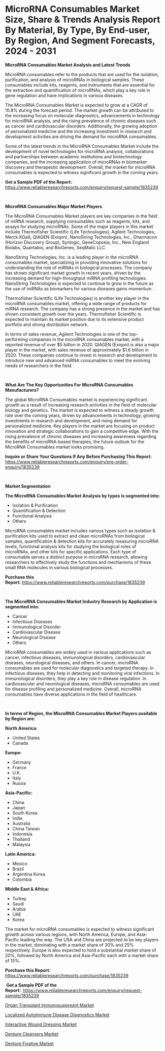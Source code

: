 <p><h1>MicroRNA Consumables Market Size, Share & Trends Analysis Report By Material, By Type, By End-user, By Region, And Segment Forecasts, 2024 - 2031</h1></p><p><strong>MicroRNA Consumables Market Analysis and Latest Trends</strong></p>
<p><p>MicroRNA consumables refer to the products that are used for the isolation, purification, and analysis of microRNAs in biological samples. These consumables include kits, reagents, and instruments that are essential for the extraction and quantification of microRNAs, which play a key role in gene regulation and have implications in various diseases.</p><p>The MicroRNA Consumables Market is expected to grow at a CAGR of 10.8% during the forecast period. The market growth can be attributed to the increasing focus on molecular diagnostics, advancements in technology for microRNA analysis, and the rising prevalence of chronic diseases such as cancer and cardiovascular disorders. Additionally, the growing adoption of personalized medicine and the increasing investment in research and development activities are driving the demand for microRNA consumables.</p><p>Some of the latest trends in the MicroRNA Consumables Market include the development of novel technologies for microRNA analysis, collaborations and partnerships between academic institutions and biotechnology companies, and the increasing application of microRNAs in biomarker discovery and therapeutic development. Overall, the market for microRNA consumables is expected to witness significant growth in the coming years.</p></p>
<p><strong>Get a Sample PDF of the Report:&nbsp;</strong> <a href="https://www.reliableresearchreports.com/enquiry/request-sample/1835239">https://www.reliableresearchreports.com/enquiry/request-sample/1835239</a></p>
<p>&nbsp;</p>
<p><strong>MicroRNA Consumables Major Market Players</strong></p>
<p><p>The MicroRNA Consumables Market players are key companies in the field of miRNA research, supplying consumables such as reagents, kits, and assays for studying microRNAs. Some of the major players in this market include Thermofisher Scientific (Life Technologies), Agilent Technologies, Merck KGaA, QIAGEN (Exiqon), NanoString Technologies, Inc., Dharmacon (Horizon Discovery Group), Synlogic, GeneCopoeia, Inc., New England Biolabs, Quantabio, and BioGenex, SeqMatic LLC.</p><p>NanoString Technologies, Inc. is a leading player in the microRNA consumables market, specializing in providing innovative solutions for understanding the role of miRNAs in biological processes. The company has shown significant market growth in recent years, driven by the increasing demand for high-throughput miRNA profiling technologies. NanoString Technologies is expected to continue to grow in the future as the use of miRNAs as biomarkers for various diseases gains momentum.</p><p>Thermofisher Scientific (Life Technologies) is another key player in the microRNA consumables market, offering a wide range of products for miRNA research. The company has a strong presence in the market and has shown consistent growth over the years. Thermofisher Scientific is expected to maintain its market position due to its extensive product portfolio and strong distribution network.</p><p>In terms of sales revenue, Agilent Technologies is one of the top-performing companies in the microRNA consumables market, with a reported revenue of over $5 billion in 2020. QIAGEN (Exiqon) is also a major player in the market, with sales revenue of approximately $1.6 billion in 2020. These companies continue to invest in research and development to introduce new and advanced miRNA consumables to meet the evolving needs of researchers in the field.</p></p>
<p>&nbsp;</p>
<p><strong>What Are The Key Opportunities For MicroRNA Consumables Manufacturers?</strong></p>
<p><p>The global MicroRNA Consumables market is experiencing significant growth as a result of increasing research activities in the field of molecular biology and genetics. The market is expected to witness a steady growth rate over the coming years, driven by advancements in technology, growing investments in research and development, and rising demand for personalized medicine. Key players in the market are focusing on product innovation and strategic collaborations to gain a competitive edge. With the rising prevalence of chronic diseases and increasing awareness regarding the benefits of microRNA-based therapies, the future outlook for the MicroRNA Consumables market looks promising.</p></p>
<p><strong>Inquire or Share Your Questions If Any Before Purchasing This Report:</strong> <a href="https://www.reliableresearchreports.com/enquiry/pre-order-enquiry/1835239">https://www.reliableresearchreports.com/enquiry/pre-order-enquiry/1835239</a></p>
<p>&nbsp;</p>
<p><strong>Market Segmentation</strong></p>
<p><strong>The MicroRNA Consumables Market Analysis by types is segmented into:</strong></p>
<p><ul><li>Isolation & Purification</li><li>Quantification & Detection</li><li>Functional Analysis</li><li>Others</li></ul></p>
<p><p>MicroRNA consumables market includes various types such as isolation & purification kits used to extract and clean microRNAs from biological samples, quantification & detection kits for accurately measuring microRNA levels, functional analysis kits for studying the biological roles of microRNAs, and other kits for specific applications. Each type of consumable serves a distinct purpose in microRNA research, allowing researchers to effectively study the functions and mechanisms of these small RNA molecules in various biological processes.</p></p>
<p><strong>Purchase this Report:&nbsp;</strong><a href="https://www.reliableresearchreports.com/purchase/1835239">https://www.reliableresearchreports.com/purchase/1835239</a></p>
<p>&nbsp;</p>
<p><strong>The MicroRNA Consumables Market Industry Research by Application is segmented into:</strong></p>
<p><ul><li>Cancer</li><li>Infectious Diseases</li><li>Immunological Disorder</li><li>Cardiovascular Disease</li><li>Neurological Disease</li><li>Others</li></ul></p>
<p><p>MicroRNA consumables are widely used in various applications such as cancer, infectious diseases, immunological disorders, cardiovascular diseases, neurological diseases, and others. In cancer, microRNA consumables are used for molecular diagnostics and targeted therapy. In infectious diseases, they help in detecting and monitoring viral infections. In immunological disorders, they play a key role in disease regulation. In cardiovascular and neurological diseases, microRNA consumables are used for disease profiling and personalized medicine. Overall, microRNA consumables have diverse applications in the field of healthcare.</p></p>
<p>&nbsp;</p>
<p><strong>In terms of Region, the MicroRNA Consumables Market Players available by Region are:</strong></p>
<p>
    <p> <strong> North America: </strong>
        <ul>
            <li>United States</li>
            <li>Canada</li>
        </ul>
        </p> 
    <p> <strong> Europe: </strong>
        <ul>
            <li>Germany</li>
            <li>France</li>
            <li>U.K.</li>
            <li>Italy</li>
            <li>Russia</li>
        </ul>
        </p> 
    <p> <strong> Asia-Pacific: </strong>
        <ul>
            <li>China</li>
            <li>Japan</li>
            <li>South Korea</li>
            <li>India</li>
            <li>Australia</li>
            <li>China Taiwan</li>
            <li>Indonesia</li>
            <li>Thailand</li>
            <li>Malaysia</li>
        </ul>
        </p> 
    <p> <strong> Latin America: </strong>
        <ul>
            <li>Mexico</li>
            <li>Brazil</li>
            <li>Argentina Korea</li>
            <li>Colombia</li>
        </ul>
        </p> 
    <p> <strong> Middle East & Africa: </strong>
        <ul>
            <li>Turkey</li>
            <li>Saudi</li>
            <li>Arabia</li>
            <li>UAE</li>
            <li>Korea</li>
        </ul>
    </p>
    </p>
<p><p>The market for microRNA consumables is expected to witness significant growth across various regions, with North America, Europe, and Asia-Pacific leading the way. The USA and China are projected to be key players in the market, dominating with a market share of 30% and 25% respectively. Europe is also expected to hold a substantial market share of 20%, followed by North America and Asia-Pacific each with a market share of 15%.</p></p>
<p><strong>Purchase this Report: </strong><a href="https://www.reliableresearchreports.com/purchase/1835239">https://www.reliableresearchreports.com/purchase/1835239</a></p>
<p>&nbsp;<strong>Get a Sample PDF of the Report:&nbsp;&nbsp;</strong><a href="https://www.reliableresearchreports.com/enquiry/request-sample/1835239">https://www.reliableresearchreports.com/enquiry/request-sample/1835239</a></p>
<p><strong></strong></p>
<p><p><a href="https://github.com/irfadac/Market-Research-Report-List-2/blob/main/organ-transplant-immunosuppreant-market.md">Organ Transplant Immunosuppreant Market</a></p><p><a href="https://github.com/ashepherd82/Market-Research-Report-List-3/blob/main/localized-autoimmune-disease-diagnostics-market.md">Localized Autoimmune Disease Diagnostics Market</a></p><p><a href="https://medium.com/@katlynbauch/interactive-wound-dressing-market-size-reveals-the-best-marketing-channels-in-global-industry-8832f6b747bb">Interactive Wound Dressing Market</a></p><p><a href="https://issuu.com/reportprime-2/docs/denture-cleansers-market-size-2030.pptx">Denture Cleansers Market</a></p><p><a href="https://issuu.com/reportprime-2/docs/denture-fixative-market-size-2030.pptx">Denture Fixative Market</a></p></p>